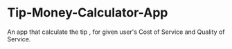 # Tip-Money-Calculator-App
An app that calculate the tip , for given user's Cost of Service and Quality of Service.
